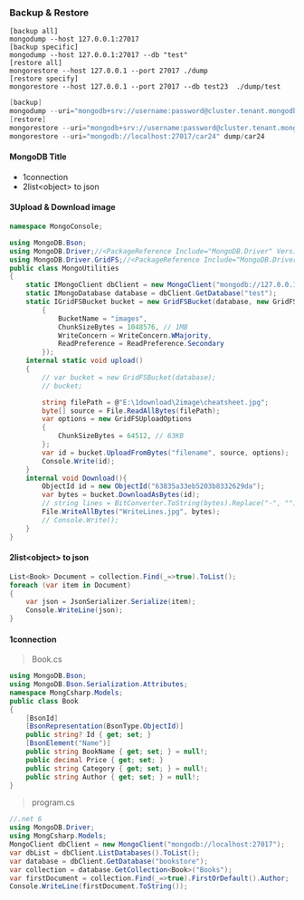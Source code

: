 ### Backup & Restore
    [backup all]
    mongodump --host 127.0.0.1:27017 
    [backup specific]
    mongodump --host 127.0.0.1:27017 --db "test"
    [restore all]
    mongorestore --host 127.0.0.1 --port 27017 ./dump
    [restore specify]
    mongorestore --host 127.0.0.1 --port 27017 --db test23  ./dump/test
```ps1
[backup]
mongodump --uri="mongodb+srv://username:password@cluster.tenant.mongodb.net/[collection_name]"
[restore]
mongorestore --uri="mongodb+srv://username:password@cluster.tenant.mongodb.net/database" dump/
mongorestore --uri="mongodb://localhost:27017/car24" dump/car24
```
#### MongoDB Title
- 1connection
- 2list\<object\> to json
#### 3Upload & Download image
```cs
namespace MongoConsole;

using MongoDB.Bson;
using MongoDB.Driver;//<PackageReference Include="MongoDB.Driver" Version="2.18.0" />
using MongoDB.Driver.GridFS;//<PackageReference Include="MongoDB.Driver.GridFS" Version="2.18.0" />
public class MongoUtilities
{
    static IMongoClient dbClient = new MongoClient("mongodb://127.0.0.1:27017");
    static IMongoDatabase database = dbClient.GetDatabase("test");
    static IGridFSBucket bucket = new GridFSBucket(database, new GridFSBucketOptions
        {
            BucketName = "images",
            ChunkSizeBytes = 1048576, // 1MB
            WriteConcern = WriteConcern.WMajority,
            ReadPreference = ReadPreference.Secondary
        });
    internal static void upload()
    {
        // var bucket = new GridFSBucket(database);
        // bucket;

        string filePath = @"E:\1download\2image\cheatsheet.jpg";
        byte[] source = File.ReadAllBytes(filePath);
        var options = new GridFSUploadOptions
        {
            ChunkSizeBytes = 64512, // 63KB
        };
        var id = bucket.UploadFromBytes("filename", source, options);
        Console.Write(id);
    }
    internal void Download(){
        ObjectId id = new ObjectId("63835a33eb5203b8332629da");
        var bytes = bucket.DownloadAsBytes(id);
        // string lines = BitConverter.ToString(bytes).Replace("-", "").ToLower();
        File.WriteAllBytes("WriteLines.jpg", bytes);
        // Console.Write();
    }
}
```
#### 2list\<object\> to json
```cs
List<Book> Document = collection.Find(_=>true).ToList();
foreach (var item in Document)
{
    var json = JsonSerializer.Serialize(item);
    Console.WriteLine(json);
}
```
#### 1connection
> Book.cs
```cs
using MongoDB.Bson;
using MongoDB.Bson.Serialization.Attributes;
namespace MongCsharp.Models;
public class Book
{
    [BsonId]
    [BsonRepresentation(BsonType.ObjectId)]
    public string? Id { get; set; }
    [BsonElement("Name")]
    public string BookName { get; set; } = null!;
    public decimal Price { get; set; }
    public string Category { get; set; } = null!;
    public string Author { get; set; } = null!;
}
```
> program.cs
```cs
//.net 6
using MongoDB.Driver;
using MongCsharp.Models;
MongoClient dbClient = new MongoClient("mongodb://localhost:27017");
var dbList = dbClient.ListDatabases().ToList();
var database = dbClient.GetDatabase("bookstore");
var collection = database.GetCollection<Book>("Books");
var firstDocument = collection.Find(_=>true).FirstOrDefault().Author;
Console.WriteLine(firstDocument.ToString());
```

